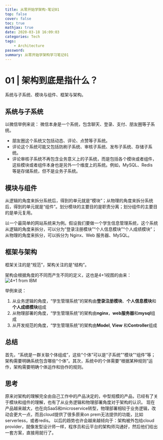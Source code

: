 ```yaml
---
title: 从零开始学架构-笔记01
top: false
cover: false
toc: true
mathjax: true
date: 2020-03-18 16:09:03
categories: Tech
tags:
    - Architecture
password:
summary: 从零开始学架构学习笔记01
---
```


# 01 | 架构到底是指什么？
<!--more-->
系统与子系统、模块与组件、框架与架构。

## 系统与子系统

以微信举例来说： 
微信本身是一个系统，包含聊天、登录、支付、朋友圈等子系统。
- 朋友圈这个系统又包括动态、评论、点赞等子系统。
- 评论这个系统可能又包括防刷子系统、审核子系统、发布子系统、存储子系统。
- 评论审核子系统不再包含业务意义上的子系统，而是包括各个模块或者组件，这些模块或者组件本身也是另外一个维度上的系统。例如，MySQL、Redis 等是存储系统，但不是业务子系统。

## 模块与组件

从逻辑的角度来拆分系统后，得到的单元就是“模块”；从物理的角度来拆分系统后，得到的单元就是“组件”。划分模块的主要目的是职责分离；划分组件的主要目的是单元复用。

以一个最简单的网站系统来为例。假设我们要做一个学生信息管理系统，这个系统从逻辑的角度来拆分，可以分为“登录注册模块”“个人信息模块”“个人成绩模块”；从物理的角度来拆分，可以拆分为 Nginx、Web 服务器、MySQL。

## 框架与架构

框架关注的是“规范”，架构关注的是“结构”。

架构会根据角度的不同而产生不同的定义，这也是4+1视图的由来：
![4+1 from IBM](4+1.jpg)

举例来说：
1. 从业务逻辑的角度，“学生管理系统”的架构由**登录注册模块**、**个人信息模块**和**个人成绩模块**组成
2. 从物理部署的角度，“学生管理系统”的架构由**nginx**，**web服务器**和**mysql**组成
3. 从开发规范的角度，“学生管理系统”的架构由**Model**, **View** 和**Controller**组成

## 总结

首先，“系统是一群关联个体组成”，这些“个体”可以是“子系统”“模块”“组件”等；架构需要明确系统包含哪些“个体”。其次，系统中的个体需要“根据某种规则”运作，架构需要明确个体运作和协作的规则。

## 思考

原来对架构的理解完全由自己工作中的产品决定的，中型规模的产品，已经有了关于模块和组件的理解，也有了从业务逻辑和物理部署角度对于架构的认识。
现在产品越来越大，也在向SaaS和microservice转型，物理部署相较于业务逻辑，改动会更大一点，而且cloud提供了很多原来on prem无法提供的功能，比如serverless，或者redis。
以后的趋势也许会越来越倾向于：架构被外包给cloud provider，就像发型设计师一样，程序员和云平台的架构师沟通好，然后他们给出一套方案，直接用就行了。

